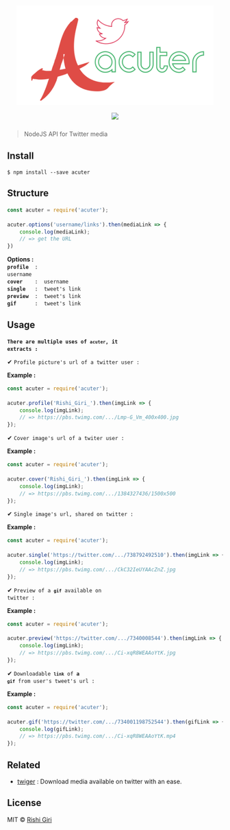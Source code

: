 <h1 align="center">
	<br>
	<img width="460" src="https://raw.githubusercontent.com/rishigiridotcom/rishigiri.com/gh-pages/github/4.png" alt="acuter">
	<br>
	<img src="https://travis-ci.org/CodeDotJS/acuter.svg?branch=master">
</h1>

> NodeJS API for Twitter media

## Install

```
$ npm install --save acuter
```

## Structure

```js
const acuter = require('acuter');

acuter.options('username/links').then(mediaLink => {
	console.log(mediaLink);
	// => get the URL
})
```
__Options :__ <br><code>__profile__ &nbsp;:&nbsp; username</code> <br> <code>__cover__ &nbsp;&nbsp;&nbsp;:&nbsp; username</code> <br> <code>__single__ &nbsp;&nbsp;:&nbsp; tweet's link</code> <br> <code>__preview__ &nbsp;:&nbsp; tweet's link</code> <br> <code>__gif__ &nbsp;&nbsp;&nbsp;&nbsp;&nbsp;:&nbsp; tweet's link</code>

## Usage

<code>__There are multiple uses of ```acuter```, it extracts :__</code>

✔ <code>Profile picture's url of a twitter user : </code>

__Example :__

```js
const acuter = require('acuter');

acuter.profile('Rishi_Giri_').then(imgLink => {
	console.log(imgLink);
	// => https://pbs.twimg.com/.../Lmp-G_Vm_400x400.jpg
});
```

✔ <code>Cover image's url of a twiter user : </code>

__Example :__

```js
const acuter = require('acuter');

acuter.cover('Rishi_Giri_').then(imgLink => {
	console.log(imgLink);
	// => https://pbs.twimg.com/.../1384327436/1500x500
});
```

✔ <code>Single image's url, shared on twitter : </code>

__Example :__

```js
const acuter = require('acuter');

acuter.single('https://twitter.com/.../738792492510').then(imgLink => {
	console.log(imgLink);
	// => https://pbs.twimg.com/.../CkC32IeUYAAcZnZ.jpg
});
```

✔ <code>Preview of a __```gif```__ available on twitter : </code>

__Example :__

```js
const acuter = require('acuter');

acuter.preview('https://twitter.com/.../7340008544').then(imgLink => {
	console.log(imgLink);
	// => https://pbs.twimg.com/.../Ci-xqR8WEAAoYtK.jpg
});
```

✔ <code>Downloadable __```link```__ of __a ```gif```__ from user's tweet's url : </code>

__Example :__

```js
const acuter = require('acuter');

acuter.gif('https://twitter.com/.../734001198752544').then(gifLink => {
	console.log(gifLink);
	// => https://pbs.twimg.com/.../Ci-xqR8WEAAoYtK.mp4
});
```

## Related

- [twiger](https://github.com/CodeDotJS/twiger) : Download media available on twitter with an ease.

## License

MIT &copy; [Rishi Giri](http://rishigiri.com)